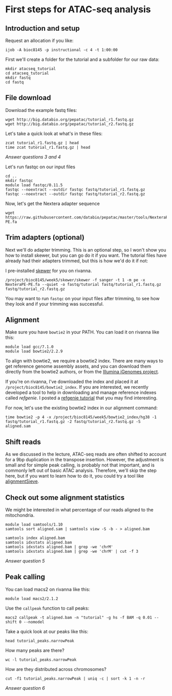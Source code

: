 # First steps for ATAC-seq analysis

## Introduction and setup

Request an allocation if you like:

```
ijob -A bioc8145 -p instructional -c 4 -t 1:00:00
```


First we'll create a folder for the tutorial and a subfolder for our raw data:

```
mkdir atacseq_tutorial
cd atacseq_tutorial
mkdir fastq
cd fastq
```

## File download

Download the example fastq files:

```
wget http://big.databio.org/pepatac/tutorial_r1.fastq.gz
wget http://big.databio.org/pepatac/tutorial_r2.fastq.gz
```

Let's take a quick look at what's in these files:

```
zcat tutorial_r1.fastq.gz | head
time zcat tutorial_r1.fastq.gz | head
```

*Answer questions 3 and 4*

Let's run fastqc on our input files
```
cd ..
mkdir fastqc
module load fastqc/0.11.5
fastqc --noextract --outdir fastqc fastq/tutorial_r1.fastq.gz
fastqc --noextract --outdir fastqc fastq/tutorial_r2.fastq.gz
```

Now, let's get the Nextera adapter sequence

```
wget https://raw.githubusercontent.com/databio/pepatac/master/tools/NexteraPE-PE.fa
```

## Trim adapters (optional)

Next we'll do adapter trimming. This is an optional step, so I won't show you how to install skewer, but you can go do it if you want. The tutorial files have already had their adapters trimmed, but this is how we'd do it if not:

I pre-installed [skewer](https://github.com/relipmoc/skewer) for you on rivanna.

```
/project/bioc8145/week5/skewer/skewer -f sanger -t 1 -m pe -x NexteraPE-PE.fa --quiet -o fastq/tutorial fastq/tutorial_r1.fastq.gz fastq/tutorial_r2.fastq.gz
```

You may want to run `fastqc` on your input files after trimming, to see how they look and if your trimming was successful.


## Alignment

Make sure you have `bowtie2` in your PATH. You can load it on rivanna like this:

```
module load gcc/7.1.0
module load bowtie2/2.2.9
```

To align with bowtie2, we require a bowtie2 index. There are many ways to get reference genome assembly assets, and you can download them directly from the bowtie2 authors, or from the [Illumina iGenomes project](https://support.illumina.com/sequencing/sequencing_software/igenome.html). 

If you're on rivanna, I've downloaded the index and placed it at `/project/bioc8145/bowtie2_index`. If you are interested, we recently developed a tool to help in downloading and manage reference indexes called *refgenie*. I posted a [refgenie tutorial](refgenie_tutorial.md) that you may find interesting. 

For now, let's use the existing bowtie2 index in our alignment command:

```
time bowtie2 -p 4 -x /project/bioc8145/week5/bowtie2_index/hg38 -1 fastq/tutorial_r1.fastq.gz -2 fastq/tutorial_r2.fastq.gz -S aligned.sam
```

## Shift reads

As we discussed in the lecture, ATAC-seq reads are often shifted to account for a 9bp duplication in the transpose insertion. However, the adjustment is small and for simple peak calling, is probably not that important, and is commonly left out of basic ATAC analysis. Therefore, we'll skip the step here, but if you want to learn how to do it, you could try a tool like [alignmentSieve](https://deeptools.readthedocs.io/en/develop/content/tools/alignmentSieve.html).

## Check out some alignment statistics

We might be interested in what percentage of our reads aligned to the mitochondria.

```
module load samtools/1.10
samtools sort aligned.sam | samtools view -S -b - > aligned.bam
```

```
samtools index aligned.bam
samtools idxstats aligned.bam
samtools idxstats aligned.bam | grep -we 'chrM'
samtools idxstats aligned.bam | grep -we 'chrM' | cut -f 3
```

*Answer question 5*

## Peak calling

You can load macs2 on rivanna like this:

```
module load macs2/2.1.2
```

Use the `callpeak` function to call peaks:

```
macs2 callpeak -t aligned.bam -n "tutorial" -g hs -f BAM -q 0.01 --shift 0 --nomodel
```

Take a quick look at our peaks like this:

```
head tutorial_peaks.narrowPeak
```

How many peaks are there?

```
wc -l tutorial_peaks.narrowPeak
```

How are they distributed across chromosomes?

```
cut -f1 tutorial_peaks.narrowPeak | uniq -c | sort -k 1 -n -r
```

*Answer question 6*

<!-- For fixed-width peaks, you could use these params: '--shift -75 --extsize 150 --nomodel --call-summits --nolambda --keep-dup all -p 0.01' -->
 